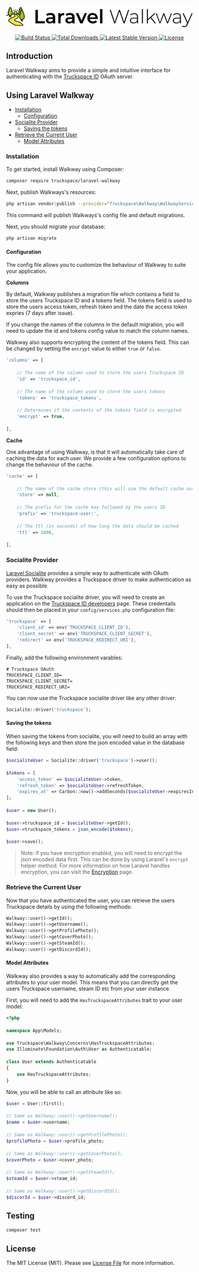 <p align="center"><img src="https://raw.githubusercontent.com/truckspace/art/68646a1f845c6f9a8c18574fe28cdcc73b0a8515/laravel-walkway/logo.svg"></p>

<p align="center">
    <a href="https://github.com/truckspace/laravel-walkway/actions">
        <img src="https://github.com/truckspace/laravel-walkway/workflows/Tests/badge.svg" alt="Build Status">
    </a>
    <a href="https://packagist.org/packages/truckspace/laravel-walkway">
        <img src="https://poser.pugx.org/truckspace/laravel-walkway/d/total.svg" alt="Total Downloads">
    </a>
    <a href="https://packagist.org/packages/truckspace/laravel-walkway">
        <img src="https://poser.pugx.org/truckspace/laravel-walkway/v/stable.svg" alt="Latest Stable Version">
    </a>
    <a href="https://packagist.org/packages/truckspace/laravel-walkway">
        <img src="https://poser.pugx.org/truckspace/laravel-walkway/license.svg" alt="License">
    </a>
</p>

## Introduction

Laravel Walkway aims to provide a simple and intuitive interface for authenticating with the [Truckspace ID](https://id.truckspace.group) OAuth server.

## Using Laravel Walkway

- [Installation](#installation)
    - [Configuration](#configuration)
- [Socialite Provider](#socialite-provider)
    - [Saving the tokens](#saving-the-tokens)
- [Retrieve the Current User](#retrieve-the-current-user)
    - [Model Attributes](#model-attributes)

<a name="installation"></a>
### Installation

To get started, install Walkway using Composer:

```bash
composer require truckspace/laravel-walkway
```

Next, publish Walkways's resources:

```bash
php artisan vendor:publish --provider="Truckspace\Walkway\WalkwayServiceProvider"
```

This command will publish Walkways's config file and default migrations.

Next, you should migrate your database:

```bash
php artisan migrate
```

<a name="configuration"></a>
#### Configuration

The config file allows you to customize the behaviour of Walkway to suite your application.

**Columns**

 By default, Walkway publishes a migration file which contains a field to store the users Truckspace ID and a tokens field. The tokens field is used to store the users access token, refresh token and the date the access token expries (7 days after issue).

If you change the names of the columns in the default migration, you will need to update the id and tokens config value to match the column names.

Walkway also supports encrypting the content of the tokens field. This can be changed by setting the `encrypt` value to either `true` or `false`.

```php
'columns' => [

    // The name of the column used to store the users Truckspace ID
    'id' => 'truckspace_id',

    // The name of the column used to store the users tokens
    'tokens' => 'truckspace_tokens',

    // Determines if the contents of the tokens field is encrypted
    'encrypt' => true,

],
```

**Cache** 

One advantage of using Walkway, is that it will automatically take care of caching the data for each user. We provide a few configuration options to change the behaviour of the cache.

```php
'cache' => [

    // The name of the cache store (this will use the default cache out of the box)
    'store' => null,

    // The prefix for the cache key followed by the users ID
    'prefix' => 'truckspace-user:',

    // The ttl (in seconds) of how long the data should be cached
    'ttl' => 1800,

],
```

<a name="socialite-provider"></a>
### Socialite Provider

[Laravel Socialite](https://laravel.com/docs/master/socialite) provides a simple way to authenticate with OAuth providers. Walkway provides a Truckspace driver to make authentication as easy as possible.

To use the Truckspace socialite driver, you will need to create an application on the [Truckspace ID developers](https://id.truckspace.group/developers) page. These credentails should then be placed in your `config/services.php` configuration file:

```php
'truckspace' => [
    'client_id' => env('TRUCKSPACE_CLIENT_ID'),
    'client_secret' => env('TRUCKSPACE_CLIENT_SECRET'),
    'redirect' => env('TRUCKSPACE_REDIRECT_URI'),
],
```

Finally, add the following environment varables:

```
# Truckspace OAuth
TRUCKSPACE_CLIENT_ID=
TRUCKSPACE_CLIENT_SECRET=
TRUCKSPACE_REDIRECT_URI=
```

You can now use the Truckspace socialite driver like any other driver:

```php
Socialite::driver('truckspace');
```

<a name="saving-the-tokens"></a>
#### Saving the tokens

When saving the tokens from socialite, you will need to build an array with the following keys and then store the json encoded value in the database field:

```php
$socialiteUser = Socialite::driver('truckspace')->user();

$tokens = [
    'access_token' => $socialiteUser->token,
    'refresh_token' => $socialiteUser->refreshToken,
    'expires_at' => Carbon::now()->addSeconds($socialiteUser->expiresIn),
];

$user = new User();

$user->truckspace_id = $socialiteUser->getId();
$user->truckspace_tokens = json_encode($tokens);

$user->save();
```

> Note: if you have encryption enabled, you will need to encrypt the json encoded data first. This can be done by using Laravel's `encrypt` helper method. For more information on how Laravel handles encryption, you can visit the [Encryption](https://laravel.com/docs/master/encryption) page.

<a name="retrieve-the-current-user"></a>
### Retrieve the Current User

Now that you have authenticated the user, you can retrieve the users Truckspace details by using the following methods:

```php
Walkway::user()->getId();
Walkway::user()->getUsername();
Walkway::user()->getProfilePhoto();
Walkway::user()->getCoverPhoto();
Walkway::user()->getSteamId();
Walkway::user()->getDiscordId();
```

<a name="model-attributes"></a>
#### Model Attributes

Walkway also provides a way to automatically add the corresponding attributes to your user model. This means that you can directly get the users Truckspace username, steam ID etc from your user instance.

First, you will need to add the `HasTruckspaceAttributes` trait to your user model:

```php
<?php

namespace App\Models;

use Truckspace\Walkway\Concerns\HasTruckspaceAttributes;
use Illuminate\Foundation\Auth\User as Authenticatable;

class User extends Authenticatable
{
    use HasTruckspaceAttributes;
}
```

Now, you will be able to call an attribute like so:

```php
$user = User::first();

// Same as Walkway::user()->getUsername();
$name = $user->username;

// Same as Walkway::user()->getProfilePhoto();
$profilePhoto = $user->profile_photo;

// Same as Walkway::user()->getCoverPhoto();
$coverPhoto = $user->cover_photo;

// Same as Walkway::user()->getSteamId();
$steamId = $user->steam_id;

// Same as Walkway::user()->getDiscordId();
$discorId = $user->discord_id;
```

## Testing

``` bash
composer test
```

## License

The MIT License (MIT). Please see [License File](LICENSE.md) for more information.
